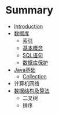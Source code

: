 # Summary

* [Introduction](README.md)
* [数据库](shu-ju-ku.md)
  * [索引](shu-ju-ku/suo-yin.md)
  * [基本概念](shu-ju-ku/ji-ben-gai-nian.md)
  * [SQL语句](shu-ju-ku/sqlyu-ju.md)
  * [数据库保护](shu-ju-ku/shu-ju-ku-bao-hu.md)
* [Java基础](javaji-chu.md)
  * [Collection](javaji-chu/collection.md)
* 计算机网络
* [数据结构及算法](shu-ju-jie-gou-ji-suan-fa.md)
  * 二叉树
  * 排序

